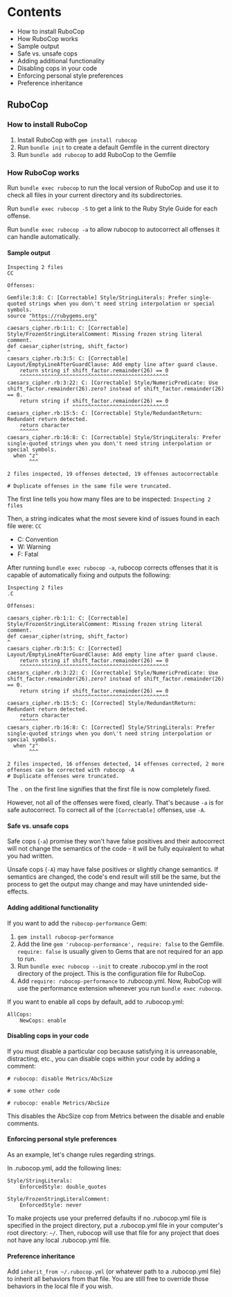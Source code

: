 # Contents


- How to install RuboCop
- How RuboCop works
- Sample output
- Safe vs. unsafe cops
- Adding additional functionality
- Disabling cops in your code
- Enforcing personal style preferences
- Preference inheritance


## RuboCop  

### How to install RuboCop  

1. Install RuboCop with ```gem install rubocop```
2. Run ```bundle init``` to create a default Gemfile in the current directory
3. Run ```bundle add rubocop``` to add RuboCop to the Gemfile


### How RuboCop works
Run ```bundle exec rubocop``` to run the local version of RuboCop and use it to check all files in your current directory and its subdirectories.

Run ```bundle exec rubocop -S``` to get a link to the Ruby Style Guide for each offense.

Run ```bundle exec rubocop -a``` to allow rubocop to autocorrect all offenses it can handle automatically.

#### Sample output

```
Inspecting 2 files
CC

Offenses:

Gemfile:3:8: C: [Correctable] Style/StringLiterals: Prefer single-quoted strings when you don\'t need string interpolation or special symbols.
source "https://rubygems.org"
       ^^^^^^^^^^^^^^^^^^^^^^
caesars_cipher.rb:1:1: C: [Correctable] Style/FrozenStringLiteralComment: Missing frozen string literal comment.
def caesar_cipher(string, shift_factor)
^
caesars_cipher.rb:3:5: C: [Correctable] Layout/EmptyLineAfterGuardClause: Add empty line after guard clause.
    return string if shift_factor.remainder(26) == 0
    ^^^^^^^^^^^^^^^^^^^^^^^^^^^^^^^^^^^^^^^^^^^^^^^^
caesars_cipher.rb:3:22: C: [Correctable] Style/NumericPredicate: Use shift_factor.remainder(26).zero? instead of shift_factor.remainder(26) == 0.
    return string if shift_factor.remainder(26) == 0
                     ^^^^^^^^^^^^^^^^^^^^^^^^^^^^^^^
caesars_cipher.rb:15:5: C: [Correctable] Style/RedundantReturn: Redundant return detected.
    return character
    ^^^^^^
caesars_cipher.rb:16:8: C: [Correctable] Style/StringLiterals: Prefer single-quoted strings when you don\'t need string interpolation or special symbols.
  when "z"
       ^^^

2 files inspected, 19 offenses detected, 19 offenses autocorrectable

# Duplicate offenses in the same file were truncated.
```

The first line tells you how many files are to be inspected:
```Inspecting 2 files```

Then, a string indicates what the most severe kind of issues found in each file were:
```CC```
- C: Convention
- W: Warning
- F: Fatal



After running ```bundle exec rubocop -a```, rubocop corrects offenses that it is capable of automatically fixing and outputs the following:

```
Inspecting 2 files
.C

Offenses:

caesars_cipher.rb:1:1: C: [Correctable] Style/FrozenStringLiteralComment: Missing frozen string literal comment.
def caesar_cipher(string, shift_factor)
^
caesars_cipher.rb:3:5: C: [Corrected] Layout/EmptyLineAfterGuardClause: Add empty line after guard clause.
    return string if shift_factor.remainder(26) == 0
    ^^^^^^^^^^^^^^^^^^^^^^^^^^^^^^^^^^^^^^^^^^^^^^^^
caesars_cipher.rb:3:22: C: [Correctable] Style/NumericPredicate: Use shift_factor.remainder(26).zero? instead of shift_factor.remainder(26) == 0.
    return string if shift_factor.remainder(26) == 0
                     ^^^^^^^^^^^^^^^^^^^^^^^^^^^^^^^
caesars_cipher.rb:15:5: C: [Corrected] Style/RedundantReturn: Redundant return detected.
    return character
    ^^^^^^
caesars_cipher.rb:16:8: C: [Corrected] Style/StringLiterals: Prefer single-quoted strings when you don\'t need string interpolation or special symbols.
  when "z"
       ^^^

2 files inspected, 16 offenses detected, 14 offenses corrected, 2 more offenses can be corrected with rubocop -A
# Duplicate offenses were truncated.
```

The ```.``` on the first line signifies that the first file is now completely fixed.

However, not all of the offenses were fixed, clearly. That's because ```-a``` is for safe autocorrect. To correct all of the ```[Correctable]``` offenses, use ```-A```.


#### Safe vs. unsafe cops  

Safe cops (```-a```) promise they won't have false positives and their autocorrect will not change the semantics of the code - it will be fully equivalent to what you had written.

Unsafe cops (```-A```) may have false positives or slightly change semantics. If semantics are changed, the code's end result will still be the same, but the process to get the output may change and may have unintended side-effects.



#### Adding additional functionality

If you want to add the ```rubocop-performance``` Gem:

1. ```gem install rubocop-performance```
2. Add the line ```gem 'rubocop-performance', require: false``` to the Gemfile. ```require: false``` is usually given to Gems that are not required for an app to run.
3. Run ```bundle exec rubocop --init``` to create .rubocop.yml in the root directory of the project. This is the configuration file for RuboCop.
4. Add ```require: rubocop-performance``` to .rubocop.yml. Now, RuboCop will use the performance extension whenever you run ```bundle exec rubocop```.

If you want to enable all cops by default, add to .rubocop.yml:
```
AllCops:
    NewCops: enable
```



#### Disabling cops in your code

If you must disable a particular cop because satisfying it is unreasonable, distracting, etc., you can disable cops within your code by adding a comment:

```
# rubocop: disable Metrics/AbcSize

# some other code

# rubocop: enable Metrics/AbcSize
```

This disables the AbcSize cop from Metrics between the disable and enable comments.



#### Enforcing personal style preferences

As an example, let's change rules regarding strings.

In .rubocop.yml, add the following lines:

```
Style/StringLiterals:
    EnforcedStyle: double_quotes

Style/FrozenStringLiteralComment:
    EnforcedStyle: never
```

To make projects use your preferred defaults if no .rubocop.yml file is specified in the project directory, put a .rubocop.yml file in your computer's root directory: ```~/```. Then, rubocop will use that file for any project that does not have any local .rubocop.yml file.

#### Preference inheritance

Add ```inherit_from ~/.rubocop.yml``` (or whatever path to a .rubocop.yml file) to inherit all behaviors from that file. You are still free to override those behaviors in the local file if you wish.